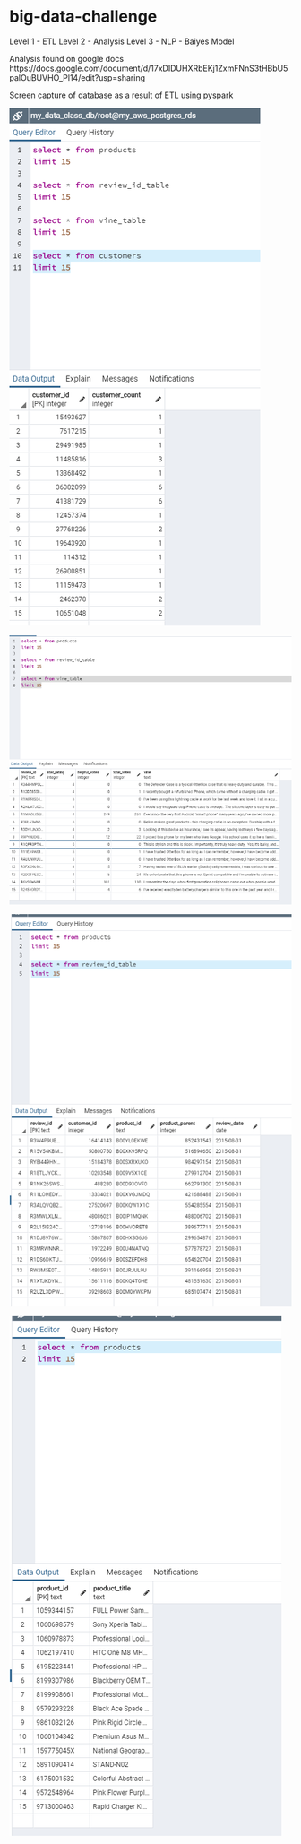 # big-data-challenge
Level 1 - ETL
Level 2 - Analysis
Level 3 - NLP - Baiyes Model
<p>
Analysis found on google docs 
https://docs.google.com/document/d/17xDIDUHXRbEKj1ZxmFNnS3tHBbU5palOuBUVHO_Pl14/edit?usp=sharing
<p>
Screen capture of database as a result of ETL using pyspark
<p>
<img src="pgadmin_1.png" />
<p>
<img src="pgadmin2.png" />
<p>
<img src="pgadmin3.png" />
<p>
<img src="pgadmin4.png" />
